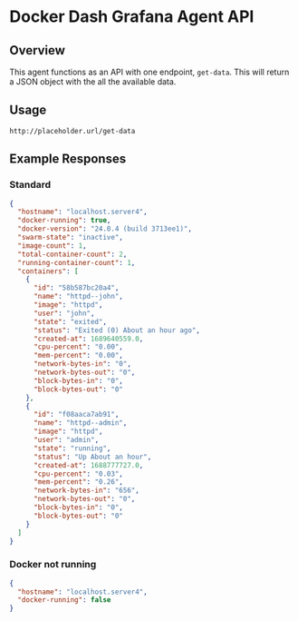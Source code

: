 # Docker Dash Grafana Agent API

## Overview

This agent functions as an API with one endpoint, `get-data`. This will return a JSON object with the all the available data.

## Usage

```
http://placeholder.url/get-data
```

## Example Responses

### Standard
``` JSON
{
  "hostname": "localhost.server4",
  "docker-running": true,
  "docker-version": "24.0.4 (build 3713ee1)",
  "swarm-state": "inactive",
  "image-count": 1,
  "total-container-count": 2,
  "running-container-count": 1,
  "containers": [
    {
      "id": "58b587bc20a4",
      "name": "httpd--john",
      "image": "httpd",
      "user": "john",
      "state": "exited",
      "status": "Exited (0) About an hour ago",
      "created-at": 1689640559.0,
      "cpu-percent": "0.00",
      "mem-percent": "0.00",
      "network-bytes-in": "0",
      "network-bytes-out": "0",
      "block-bytes-in": "0",
      "block-bytes-out": "0"
    },
    {
      "id": "f08aaca7ab91",
      "name": "httpd--admin",
      "image": "httpd",
      "user": "admin",
      "state": "running",
      "status": "Up About an hour",
      "created-at": 1688777727.0,
      "cpu-percent": "0.03",
      "mem-percent": "0.26",
      "network-bytes-in": "656",
      "network-bytes-out": "0",
      "block-bytes-in": "0",
      "block-bytes-out": "0"
    }
  ]
}
```

### Docker not running
``` JSON
{
  "hostname": "localhost.server4",
  "docker-running": false
}
```